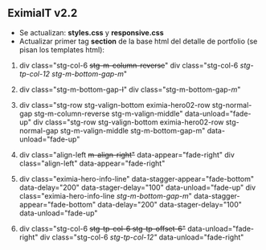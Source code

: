 ## EximiaIT v2.2

+ Se actualizan: **styles.css** y **responsive.css**
+ Actualizar primer tag **section** de la base html del detalle de portfolio (se pisan los templates html):
1. div class="stg-col-6 ~~stg-m-column-reverse~~"
div class="stg-col-6 *stg-tp-col-12 stg-m-bottom-gap-m*"

2. div class="stg-m-bottom-gap-~~l~~"
div class="stg-m-bottom-gap-*m*"

3. div class="stg-row stg-valign-bottom eximia-hero02-row stg-normal-gap stg-m-column-reverse stg-m-valign-middle" data-unload="fade-up"
div class="stg-row stg-valign-bottom eximia-hero02-row stg-normal-gap stg-m-valign-middle stg-m-bottom-gap-m" data-unload="fade-up"

4. div class="align-left ~~m-align-right"~~ data-appear="fade-right"
div class="align-left" data-appear="fade-right"

5. div class="eximia-hero-info-line" data-stagger-appear="fade-bottom" data-delay="200" data-stager-delay="100" data-unload="fade-up"
div class="eximia-hero-info-line *stg-m-bottom-gap-m*" data-stagger-appear="fade-bottom" data-delay="200" data-stager-delay="100" data-unload="fade-up"

6. div class="stg-col-6 ~~stg-tp-col-6 stg-tp-offset-6"~~ data-unload="fade-right"
div class="stg-col-6 *stg-tp-col-12"* data-unload="fade-right"

